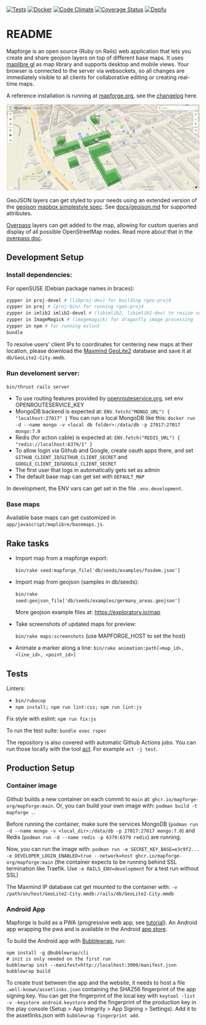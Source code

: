 [![Tests](https://github.com/digitaltom/mapforge/actions/workflows/ci.yml/badge.svg)](https://github.com/digitaltom/mapforge/actions/workflows/ci.yml)
[![Docker](https://github.com/digitaltom/mapforge/actions/workflows/docker-publish.yml/badge.svg)](https://github.com/digitaltom/mapforge/actions/workflows/docker-publish.yml)
[![Code Climate](https://api.codeclimate.com/v1/badges/b56fa0cb960a90502022/maintainability)](https://codeclimate.com/github/digitaltom/mapforge)
[![Coverage Status](https://coveralls.io/repos/github/digitaltom/mapforge/badge.svg?branch=main)](https://coveralls.io/github/digitaltom/mapforge?branch=main)
[![Depfu](https://badges.depfu.com/badges/6ce6b9e47406d4ca01b1192d11b464de/overview.svg)](https://depfu.com/github/mapforge-org/mapforge?project_id=39818)

# README

Mapforge is an open source (Ruby on Rails) web application that lets you create and share geojson layers on top of different base maps. It uses [maplibre gl](https://maplibre.org/maplibre-gl-js/docs/) as map library and supports desktop and mobile views. Your browser is connected to the server via websockets, so all changes are immediately visible to all clients for collaborative editing or creating real-time maps.

A reference installation is running at [mapforge.org](https://mapforge.org), see the [changelog](CHANGELOG.md) here.

![Mapforge Screenshot](https://github.com/digitaltom/mapforge/blob/main/docs/screenshot.png?raw=true)

GeoJSON layers can get styled to your needs using an extended version of the [geojson](https://macwright.com/2015/03/23/geojson-second-bite.html)
[mapbox simplestyle spec](https://github.com/mapbox/simplestyle-spec/tree/master/1.1.0). See [docs/geojson.md](docs/geojson.md) for supported attributes.

[Overpass](https://wiki.openstreetmap.org/wiki/Overpass_API/Overpass_QL) layers can get added to the map, allowing for custom queries and display 
of all possible OpenStreetMap nodes. Read more about that in the [overpass doc](docs/tutorials/overpass_layers.md).
 
## Development Setup
 
### Install dependencies:

For openSUSE (Debian package names in braces):

```bash
zypper in proj-devel # (libproj-dev) for building rgeo-proj4
zypper in proj # (proj-bin) for running rgeo-proj4
zypper in imlib2 imlib2-devel # (libimlib2, libimlib2-dev) to resize screenshots
zypper in ImageMagick # (imagemagick) for dragonfly image processing
zypper in npm # for running eslint
bundle
```

To resolve users' client IPs to coordinates for centering new maps at their 
location, please download the [Maxmind GeoLite2](https://dev.maxmind.com/geoip/geolite2-free-geolocation-data/) database and save it at `db/GeoLite2-City.mmdb`.

### Run develoment server:

`bin/thrust rails server`

* To use routing features provided by [openrouteservice.org](https://openrouteservice.org/), set env OPENROUTESERVICE_KEY
* MongoDB backend is expected at: `ENV.fetch("MONGO_URL") { "localhost:27017" }`
  You can run a local MongoDB like this: `docker run -d --name mongo -v <local db folder>:/data/db -p 27017:27017 mongo:7.0`
* Redis (for action cable) is expected at: `ENV.fetch("REDIS_URL") { "redis://localhost:6379/1" }`
* To allow login via Github and Google, create oauth apps there, and set `GITHUB_CLIENT_ID`/`GITHUB_CLIENT_SECRET` and `GOOGLE_CLIENT_ID`/`GOOGLE_CLIENT_SECRET`
* The first user that logs in automatically gets set as admin
* The default base map can get set with `DEFAULT_MAP`

In development, the ENV vars can get set in the file `.env.development`.

### Base maps

Available base maps can get customized in `app/javascript/maplibre/basemaps.js`.

## Rake tasks

* Import map from a mapforge export:

  `bin/rake seed:mapforge_file['db/seeds/examples/fosdem.json']`

* Import map from geojson (samples in db/seeds):

  `bin/rake seed:geojson_file['db/seeds/examples/germany_areas.geojson']`

  More geojson example files at: https://exploratory.io/map

* Take screenshots of updated maps for preview:

  `bin/rake maps:screenshots` (use MAPFORGE_HOST to set the host)

* Animate a marker along a line: `bin/rake animation:path[<map_id>, <line_id>, <point_id>]`


## Tests

Linters:
  * `bin/rubocop`
  * `npm install; npm run lint:css; npm run lint:js`

Fix style with eslint: `npm run fix:js`

To run the test suite: `bundle exec rspec`

The repository is also covered with automatic Github Actions jobs. You can
run those locally with the tool [act](https://github.com/nektos/act).
For example `act -j test`.


## Production Setup

### Container image

Github builds a new container on each commit to `main` at: `ghcr.io/mapforge-org/mapforge:main`. Or, you can build your own image with: `podman build -t mapforge .`.

Before running the container, make sure the services MongoDB (`podman run -d --name mongo -v <local_dir>:/data/db -p 27017:27017 mongo:7.0`) and Redis (`podman run -d --name redis -p 6379:6379 redis`) are running.

Now, you can run the image with: `podman run -e SECRET_KEY_BASE=e3c9f2... -e DEVELOPER_LOGIN_ENABLED=true --network=host ghcr.io/mapforge-org/mapforge:main` (the container expects to be running behind SSL termination like Traefik. Use `-e RAILS_ENV=development` for a test run without SSL)

The Maxmind IP database cat get mounted to the container with: 
`-v /path/on/host/GeoLite2-City.mmdb:/rails/db/GeoLite2-City.mmdb`

### Android App

Mapforge is build as a PWA (progressive web app, see [tutorial](docs/tutorials/app.md)). An Android app wrapping the pwa and is available in the Android [app store](https://play.google.com/store/apps/details?id=org.mapforge.twa). 

To build the Android app with [Bubblewrap](https://github.com/GoogleChromeLabs/bubblewrap), run: 

```
npm install -g @bubblewrap/cli
# init is only needed on the first run
bubblewrap init --manifest=http://localhost:3000/manifest.json
bubblewrap build
```

To create trust between the app and the website, it needs to host a file `.well-known/assetlinks.json` containing the SHA256 fingerprint of the app signing key. You can get the fingerprint of the local key with `keytool -list -v -keystore android.keystore` and the fingerprint of the production key in the play console (Setup > App Integrity > App Signing > Settings). Add it to the assetlinks.json with `bubblewrap fingerprint add`.